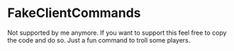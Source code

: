 # FakeClientCommands
Not supported by me anymore. If you want to support this feel free to copy the code and do so.
Just a fun command to troll some players.
